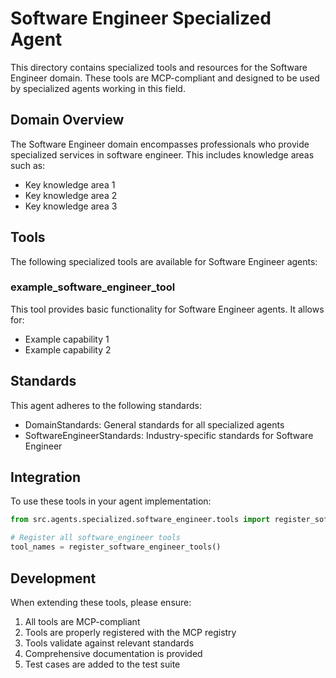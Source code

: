 # Software Engineer Specialized Agent

This directory contains specialized tools and resources for the Software Engineer domain. These tools are MCP-compliant and designed to be used by specialized agents working in this field.

## Domain Overview

The Software Engineer domain encompasses professionals who provide specialized services in software engineer. This includes knowledge areas such as:

- Key knowledge area 1
- Key knowledge area 2
- Key knowledge area 3

## Tools

The following specialized tools are available for Software Engineer agents:

### example_software_engineer_tool

This tool provides basic functionality for Software Engineer agents. It allows for:

- Example capability 1
- Example capability 2

## Standards

This agent adheres to the following standards:

- DomainStandards: General standards for all specialized agents
- SoftwareEngineerStandards: Industry-specific standards for Software Engineer

## Integration

To use these tools in your agent implementation:

```python
from src.agents.specialized.software_engineer.tools import register_software_engineer_tools

# Register all software_engineer tools
tool_names = register_software_engineer_tools()
```

## Development

When extending these tools, please ensure:

1. All tools are MCP-compliant
2. Tools are properly registered with the MCP registry
3. Tools validate against relevant standards
4. Comprehensive documentation is provided
5. Test cases are added to the test suite
